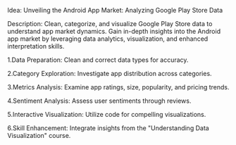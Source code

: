 Idea: Unveiling the Android App Market: Analyzing Google Play Store Data


Description:
 Clean, categorize, and visualize Google Play Store data to understand app market dynamics.
 Gain in-depth insights into the Android app market by leveraging data analytics, visualization,
 and enhanced interpretation skills.
 
 1.Data Preparation:
 Clean and correct data types for accuracy.
 
 2.Category Exploration:
 Investigate app distribution across categories.
 
 3.Metrics Analysis:
 Examine app ratings, size, popularity, and pricing trends.
 
 4.Sentiment Analysis:
 Assess user sentiments through reviews.
 
 5.Interactive Visualization:
 Utilize code for compelling visualizations.
 
 6.Skill Enhancement:
 Integrate insights from the "Understanding Data Visualization" course.
